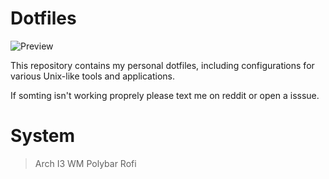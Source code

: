 # Dotfiles

![Preview](https://www.reddit.com/r/unixporn/comments/195uo4t/i3wm_my_proper_setup_from_now_on_psdotfiles_are/?utm_source=share&utm_medium=web2x&context=3)

This repository contains my personal dotfiles, including configurations for various Unix-like tools and applications.

If somting isn't working proprely please text me on reddit or open a isssue.

# System
 
>Arch
>I3 WM
>Polybar
>Rofi 
